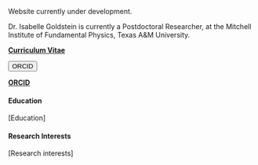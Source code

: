Website currently under development. 

Dr. Isabelle Goldstein is currently a Postdoctoral Researcher, at the Mitchell Institute of Fundamental Physics, Texas A&M University.

<a href="https://isabelle-goldstein.github.io/folder/GoldsteinCV_v2.pdf" target="_blank"><strong>Curriculum Vitae</strong></a>

<button onclick="https://orcid.org/0000-0001-9247-9474">ORCID</button>

<a href="https://orcid.org/0000-0001-9247-9474"><strong>ORCID</strong></a>

#### Education
[Education]

#### Research Interests
[Research interests]
